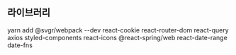 ## 라이브러리
yarn add @svgr/webpack --dev
react-cookie
react-router-dom
react-query
axios
styled-components
react-icons
@react-spring/web
react-date-range
date-fns